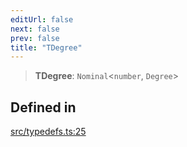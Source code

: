 ```yaml
---
editUrl: false
next: false
prev: false
title: "TDegree"
---
```


> **TDegree**: `Nominal`\<`number`, `Degree`\>

## Defined in

[src/typedefs.ts:25](https://github.com/fabricjs/fabric.js/blob/v6.0.0-rc4/src/typedefs.ts#L25)
